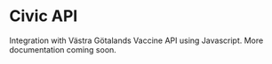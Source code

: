 # Civic API

Integration with Västra Götalands Vaccine API using Javascript. More documentation coming soon.